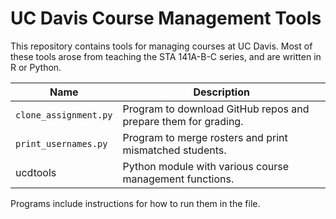 # UC Davis Course Management Tools

This repository contains tools for managing courses at UC Davis. Most of these
tools arose from teaching the STA 141A-B-C series, and are written in R or
Python.

Name                  | Description
--------------------- | -----------
`clone_assignment.py` | Program to download GitHub repos and prepare them for grading.
`print_usernames.py`  | Program to merge rosters and print mismatched students.
ucdtools              | Python module with various course management functions.

Programs include instructions for how to run them in the file.
